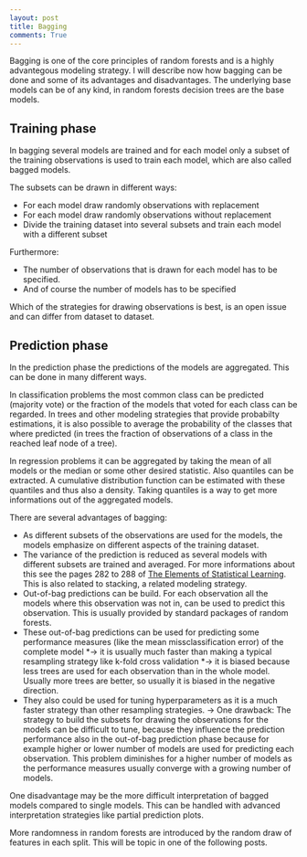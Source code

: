 ```yaml
---
layout: post
title: Bagging
comments: True
---
```


Bagging is one of the core principles of random forests and is a highly advantegous modeling strategy. 
I will describe now how bagging can be done and some of its advantages and disadvantages. The underlying base models can 
be of any kind, in random forests decision trees are the base models. 

## Training phase

In bagging several models are trained and for each model only a subset of the training observations is used to train each model, which are also called bagged models. 

<!--excerpt-->

The subsets can be drawn in different ways:

* For each model draw randomly observations with replacement
* For each model draw randomly observations without replacement
* Divide the training dataset into several subsets and train each model with a different subset

Furthermore: 

* The number of observations that is drawn for each model has to be specified. 
* And of course the number of models has to be specified

Which of the strategies for drawing observations is best, is an open issue and can differ from dataset to dataset. 

## Prediction phase

In the prediction phase the predictions of the models are aggregated. This can be done in many different ways. 

In classification problems the most common class can be predicted (majority vote) or the fraction of the models that voted for each class can be regarded. In trees and other modeling strategies that provide probabilty estimations, it is also possible to average the probability of the classes that where predicted (in trees the fraction of observations of a class in the reached leaf node of a tree).

In regression problems it can be aggregated by taking the mean of all models or the median or some other desired 
statistic. Also quantiles can be extracted. A cumulative distribution function can be estimated with these quantiles and thus also a density. Taking quantiles is a way to get more informations out of the aggregated models.

There are several advantages of bagging:

* As different subsets of the observations are used for the models, the models emphasize on different aspects of the training dataset. 
* The variance of the prediction is reduced as several models with different subsets are trained and averaged. For more informations about this see the pages 282 to 288 of [The Elements of Statistical Learning](https://web.stanford.edu/~hastie/local.ftp/Springer/OLD/ESLII_print4.pdf). This is also related to stacking, a related modeling strategy. 
* Out-of-bag predictions can be build. For each observation all the models where this observation was not in, can be used to predict this observation. This is usually provided by standard packages of random forests. 
 * These out-of-bag predictions can be used for predicting some performance measures (like the mean missclassification error) of the complete model 
  *-> it is usually much faster than making a typical resampling strategy like k-fold cross validation
  *-> it is biased because less trees are used for each observation than in the whole model. Usually more trees are better, so 
usually it is biased in the negative direction. 
 * They also could be used for tuning hyperparameters as it is a much faster strategy than other resampling strategies. 
 -> One drawback: The strategy to build the subsets for drawing the observations for the models can be difficult to tune, because they influence the prediction performance also in the out-of-bag prediction phase because for example higher or lower number of models are used for predicting each observation. This problem diminishes for a higher number of models as the 
performance measures usually converge with a growing number of models. 

One disadvantage may be the more difficult interpretation of bagged models compared to single models. This can be handled with advanced interpretation strategies like partial prediction plots. 

More randomness in random forests are introduced by the random draw of features in each split. This will be topic in one of the
following posts. 
